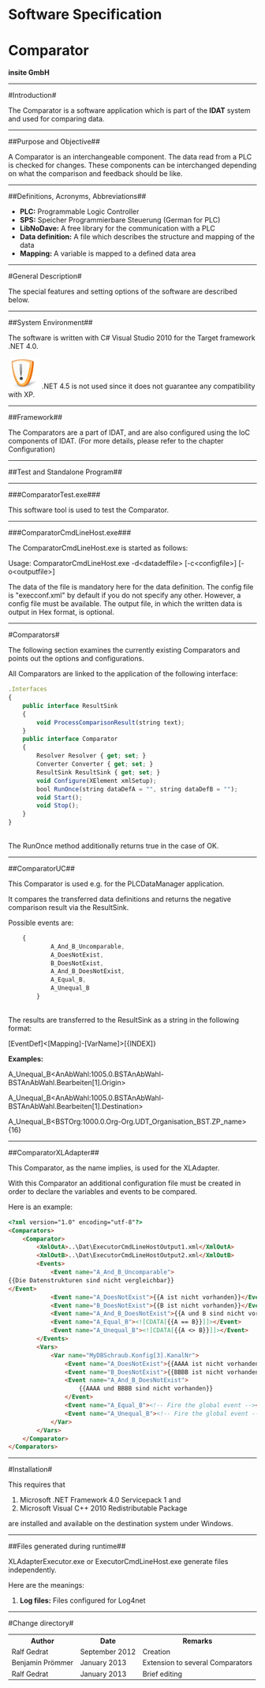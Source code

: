 <h1>Software Specification</h1>  

<h1>Comparator</h1>
  


**insite GmbH**



	
---  
#Introduction#

The Comparator is a software application which is part of the **IDAT** system and used for comparing data.

---  
##Purpose and Objective##

A Comparator is an interchangeable component. The data read from a PLC is checked for changes. These components can be interchanged depending on what the comparison and feedback should be like.

---  
##Definitions, Acronyms, Abbreviations##

*  **PLC:** Programmable Logic Controller
*  **SPS:** Speicher Programmierbare Steuerung (German for PLC)
*  **LibNoDave:** A free library for the communication with a PLC
*  **Data definition:** A file which describes the structure and mapping of the data
*  **Mapping:** A variable is mapped to a defined data area

---  
#General Description#

The special features and setting options of the software are described below.

---  
##System Environment##

The software is written with C&#35; Visual Studio 2010 for the Target framework .NET 4.0.
  


![warning_icon.png](../images/warning_icon.png)
 .NET 4.5 is not used since it does not guarantee any compatibility with XP.

---  
##Framework##

The Comparators are a part of IDAT, and are also configured using the IoC components of IDAT. (For more details, please refer to the chapter Configuration)

---  
##Test and Standalone Program##

---  
###ComparatorTest.exe###

This software tool is used to test the Comparator.

---  
###ComparatorCmdLineHost.exe###

The ComparatorCmdLineHost.exe is started as follows:
  

Usage: ComparatorCmdLineHost.exe -d&#60;datadeffile&#62; [-c&#60;configfile&#62;] [-o&#60;outputfile&#62;]

  

The data of the file is mandatory here for the data definition. The config file is "execconf.xml" by default if you do not specify any other. However, a config file must be available. The output file, in which the written data is output in Hex format, is optional.

---  
#Comparators#

The following section examines the currently existing Comparators and points out the options and configurations.
  

All Comparators are linked to the application of the following interface:
  
```javascript
.Interfaces
{
    public interface ResultSink
    {
        void ProcessComparisonResult(string text);
    }
    public interface Comparator
    {
        Resolver Resolver { get; set; }
        Converter Converter { get; set; }
        ResultSink ResultSink { get; set; }
        void Configure(XElement xmlSetup);
        bool RunOnce(string dataDefA = "", string dataDefB = "");
        void Start();
        void Stop();
    }
}
  

```  

The RunOnce method additionally returns true in the case of OK.

---  
##ComparatorUC##

This Comparator is used e.g. for the PLCDataManager application.
  

It compares the transferred data definitions and returns the negative comparison result via the ResultSink.
  

Possible events are:
  
```javascript
    {
            A_And_B_Uncomparable,
            A_DoesNotExist,
            B_DoesNotExist,
            A_And_B_DoesNotExist,
            A_Equal_B,
            A_Unequal_B
        }
  

```  

The results are transferred to the ResultSink as a string in the following format:
  

[EventDef]&#60;[Mapping]-[VarName]&#62;[{INDEX]}
  

**Examples:**  

A&#95;Unequal&#95;B&#60;AnAbWahl:1005.0.BSTAnAbWahl-BSTAnAbWahl.Bearbeiten[1].Origin&#62;  

A&#95;Unequal&#95;B&#60;AnAbWahl:1005.0.BSTAnAbWahl-BSTAnAbWahl.Bearbeiten[1].Destination&#62;  

A&#95;Unequal&#95;B&#60;BSTOrg:1000.0.Org-Org.UDT&#95;Organisation&#95;BST.ZP&#95;name&#62;{16}  


---  
##ComparatorXLAdapter##

This Comparator, as the name implies, is used for the XLAdapter.
  

With this Comparator an additional configuration file must be created in order to declare the variables and events to be compared.
  

Here is an example:
  
```html
<?xml version="1.0" encoding="utf-8"?>
<Comparators>
    <Comparator>
        <XmlOutA>..\Dat\ExecutorCmdLineHostOutput1.xml</XmlOutA>
        <XmlOutB>..\Dat\ExecutorCmdLineHostOutput2.xml</XmlOutB>
        <Events>
            <Event name="A_And_B_Uncomparable">
{{Die Datenstrukturen sind nicht vergleichbar}}
</Event>
            <Event name="A_DoesNotExist">{{A ist nicht vorhanden}}</Event>
            <Event name="B_DoesNotExist">{{B ist nicht vorhanden}}</Event>
            <Event name="A_And_B_DoesNotExist">{{A und B sind nicht vorhanden}}</Event>
            <Event name="A_Equal_B"><![CDATA[{{A == B}}]]></Event>
            <Event name="A_Unequal_B"><![CDATA[{{A <> B}}]]></Event>
        </Events>
        <Vars>
            <Var name="MyDBSchraub.Konfig[3].KanalNr">
                <Event name="A_DoesNotExist">{{AAAA ist nicht vorhanden}}</Event>
                <Event name="B_DoesNotExist">{{BBBB ist nicht vorhanden}}</Event>
                <Event name="A_And_B_DoesNotExist">
                    {{AAAA und BBBB sind nicht vorhanden}}
                </Event>
                <Event name="A_Equal_B"><!-- Fire the global event --></Event>
                <Event name="A_Unequal_B"><!-- Fire the global event --></Event>
            </Var>
        </Vars>
    </Comparator>
</Comparators>
```  


---  
#Installation#

This requires that

  1.   Microsoft .NET Framework 4.0 Servicepack 1 and
  2.   Microsoft Visual C++ 2010 Redistributable Package

are installed and available on the destination system under Windows.

---  
##Files generated during runtime##

XLAdapterExecutor.exe or ExecutorCmdLineHost.exe generate files independently.
  

Here are the meanings:

  1.   **Log files:** Files configured for Log4net

---  
#Change directory#

<table><tr><th>Author </th><th> Date </th><th> Remarks</th></tr>
<tr><td>Ralf Gedrat </td><td> September 2012 </td><td> Creation</td></tr>
<tr><td>Benjamin Prömmer </td><td> January 2013 </td><td> Extension to several Comparators</td></tr>
<tr><td>Ralf Gedrat </td><td> January 2013 </td><td> Brief editing</td></tr>
</table>